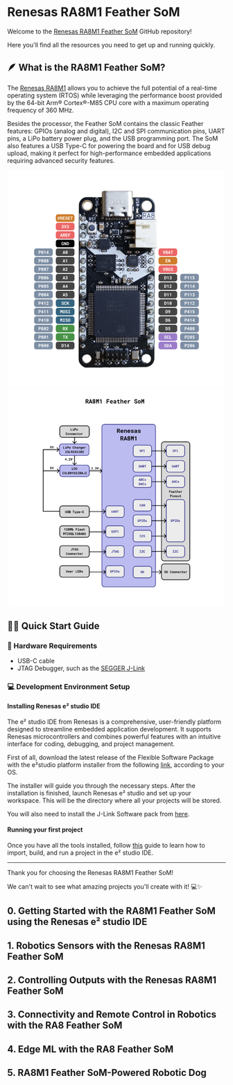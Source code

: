 # Renesas RA8M1 Feather SoM 

Welcome to the <a href="https://zalmotek.com/products/RA8M1-Feather-SoM/">Renesas RA8M1 Feather SoM</a> GitHub repository!

Here you'll find all the resources you need to get up and running quickly.

## 🪶 What is the RA8M1 Feather SoM?

The <a href="https://www.renesas.com/us/en/products/microcontrollers-microprocessors/ra-cortex-m-mcus/ra8m1-200mhz-arm-cortex-m85-microcontroller">Renesas RA8M1</a> allows you to achieve the full potential of a real-time operating system (RTOS) while leveraging the performance boost provided by the 64-bit Arm® Cortex®-M85 CPU core with a maximum operating frequency of 360 MHz.

Besides the processor, the Feather SoM contains the classic Feather features: GPIOs (analog and digital), I2C and SPI communication pins, UART pins, a LiPo battery power plug, and the USB programming port. The SoM also features a USB Type-C for powering the board and for USB debug upload, making it perfect for high-performance embedded applications requiring advanced security features.

<p align="center">
  <img src="images/Feather-RA8M1-pinout.png" height="500">
  <img src="images/Feather-RA8M1-BD.png" height="500">
</p>

## 🐣🏁 Quick Start Guide

### 🔌 Hardware Requirements
- USB-C cable
- JTAG Debugger, such as the <a href="https://www.segger.com/products/debug-probes/j-link/">SEGGER J-Link</a>

### 💻 Development Environment Setup

#### Installing Renesas e² studio IDE

The e² studio IDE from Renesas is a comprehensive, user-friendly platform designed to streamline embedded application development. It supports Renesas microcontrollers and combines powerful features with an intuitive interface for coding, debugging, and project management.

First of all, download the latest release of the Flexible Software Package with the e²studio platform installer from the following <a href="https://www.renesas.com/us/en/software-tool/e2studio-information-ra-family">link</a>, according to your OS.

The installer will guide you through the necessary steps. After the installation is finished, launch Renesas e² studio and set up your workspace. This will be the directory where all your projects will be stored.

You will also need to install the J-Link Software pack from <a href="https://www.segger.com/products/debug-probes/j-link/technology/flash-download/">here</a>.

#### Running your first project

Once you have all the tools installed, follow <a href="https://github.com/Zalmotek/renesas-RA8M1-feather/tree/main/firmware/Blink">this</a> guide to learn how to import, build, and run a project in the e² studio IDE. 

---
Thank you for choosing the Renesas RA8M1 Feather SoM! 

We can't wait to see what amazing projects you'll create with it! 💻✨

## 0. Getting Started with the RA8M1 Feather SoM using the Renesas e² studio IDE
## 1. Robotics Sensors with the Renesas RA8M1 Feather SoM
## 2. Controlling Outputs with the Renesas RA8M1 Feather SoM 
## 3. Connectivity and Remote Control in Robotics with the RA8 Feather SoM 
## 4. Edge ML with the RA8 Feather SoM 
## 5. RA8M1 Feather SoM-Powered Robotic Dog
